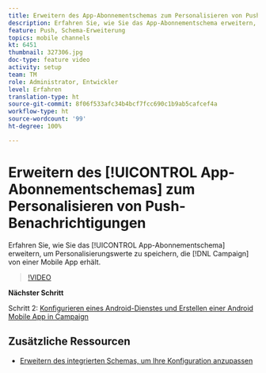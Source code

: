 ```yaml
---
title: Erweitern des App-Abonnementschemas zum Personalisieren von Push-Benachrichtigungen
description: Erfahren Sie, wie Sie das App-Abonnementschema erweitern, um Personalisierungswerte speichern zu können, die Campaign von einer Mobile App erhält.
feature: Push, Schema-Erweiterung
topics: mobile channels
kt: 6451
thumbnail: 327306.jpg
doc-type: feature video
activity: setup
team: TM
role: Administrator, Entwickler
level: Erfahren
translation-type: ht
source-git-commit: 8f06f533afc34b4bcf7fcc690c1b9ab5cafcef4a
workflow-type: ht
source-wordcount: '99'
ht-degree: 100%

---
```



# Erweitern des [!UICONTROL App-Abonnementschemas] zum Personalisieren von Push-Benachrichtigungen

Erfahren Sie, wie Sie das [!UICONTROL App-Abonnementschema] erweitern, um Personalisierungswerte zu speichern, die [!DNL Campaign] von einer Mobile App erhält.

>[!VIDEO](https://video.tv.adobe.com/v/327306?quality=12)

**Nächster Schritt**

Schritt 2: [Konfigurieren eines Android-Dienstes und Erstellen einer Android Mobile App in Campaign](/help/tutorial-getting-started-with-push-notifications-for-android/configuring-an-android-service-in-campaign.md)

## Zusätzliche Ressourcen

* [Erweitern des integrierten Schemas, um Ihre Konfiguration anzupassen](https://experienceleague.adobe.com/docs/campaign-classic/using/sending-messages/sending-push-notifications/configure-the-mobile-app/configuring-the-mobile-application-android.html?lang=de#extend-subscription-schema)